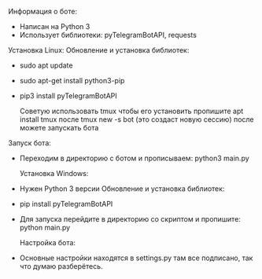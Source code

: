 Информация о боте:
- Написан на Python 3
- Использует библиотеки: pyTelegramBotAPI, requests

Установка Linux:
Обновление и установка библиотек:
- sudo apt update
- sudo apt-get install python3-pip
- pip3 install pyTelegramBotAPI

	Советую использовать tmux
	чтобы его установить пропишите apt install tmux
	после tmux new -s bot   (это создаст новую сессию)
	после можете запускать бота

Запуск бота:
- Переходим в директорию с ботом и прописываем: python3 main.py

	Установка Windows:
- Нужен Python 3 версии
Обновление и установка библиотек:
- pip install pyTelegramBotAPI
- Для запуска перейдите в директорию со скриптом и пропишите: python main.py

	Настройка бота:
- Основные настройки находятся в settings.py там все подписано, так что думаю разберётесь.
